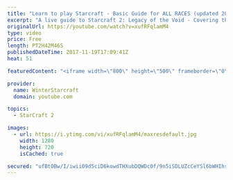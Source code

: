 ```yaml
---
title: "Learn to play Starcraft - Basic Guide for ALL RACES (updated 2017)"
excerpt: "A live guide to Starcraft 2: Legacy of the Void - Covering the basics and build orders for all of the races, and covering the important decisions to be made early in the game.  Not a step by step guide but a demonstration once you have the very basics of the units and races!"
originalUrl: https://youtube.com/watch?v=xufRFqlamM4
type: video
price: Free
length: PT2H42M46S
publishedDateTime: 2017-11-19T17:09:41Z
heat: 51

featuredContent: "<iframe width=\"800\" height=\"500\" frameborder=\"0\" src=\"https://www.youtube.com/embed/xufRFqlamM4\" allow=\"accelerometer; autoplay; encrypted-media; gyroscope; picture-in-picture\" allowfullscreen></iframe>"

provider:
  name: WinterStarcraft
  domain: youtube.com

topics:
  - StarCraft 2

images:
  - url: https://i.ytimg.com/vi/xufRFqlamM4/maxresdefault.jpg
    width: 1280
    height: 720
    isCached: true

secured: "ufBtOBw/I/iwii09d5ciD6kowdTHXubDQWDc0f/9n5iSDLUZcCeYSl6bWHIhsgoPRdDTllwlc5j0J9agSdiG9rlQoMrYOJFoCn+kNVYoc9+cumKUnwvreHJqjSlV/8YA18EEbSdYIDiMMav+dDvQ+AuYXOxzRY9FxARq3r4euqXx8nGardEjokg9FB5bvLdefZUSqu1tDsxoBSbrqhNmMrmXx2tLe52hnvwcLVCNzDpuYcgCy5/s640u+lfY7m1zCGikyTk1AIOjpvplJ44tnKNrEiL2ezljqMcCjEV7ue/EaB0dpLJ9G9xR/RyHrvR90t0uS2oX4bwPgyUJuYGqJS1Uk9J2+NM+S+lHGlryapUAahPY1/ssLK8Ki2SWp9oqDgg8V3w1waY8V/vre4YijGixSLGaY7qtiIW0y6jbS1Pc83V8iPGCspBL4QsM+bXY;BAzemNHfZM2WvtKgx3VGtQ=="
---
```


